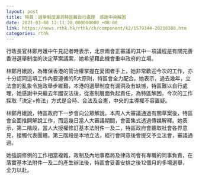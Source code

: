 ```yaml
---
layout: post
title: 特首：選舉制度漏洞特區難自行處理　感謝中央解困
date: 2021-03-08 12:11:28.000000000 +08:00
link: https://news.rthk.hk/rthk/ch/component/k2/1579344-20210308.htm
categories: rthk
---
```


行政長官林鄭月娥中午見記者時表示，北京兩會正審議的其中一項議程是有關完善香港選舉制度的決定草案議案，她希望藉此機會重申政府的立場。

林鄭月娥說，為確保香港的管治權掌握在愛國者手上，她非常歡迎今次的工作，亦十分認同這項工作內要遵循的5大原則，特區會全力配合。她表示，過去幾年，立法會的亂象令施政舉步維艱，本港的選舉制度有漏洞及有缺憾，特區難以自行處理，她感謝中央繼去年國安法後，從憲制層面負起責任，為特區解困，今次的工作採取「決定+修法」方式是合時、合法及合憲，中央的主導權不容置疑。

林鄭月娥說，特區政府下一步會向公眾解說。本周人大審議通過有關草案後，特區會全面推開解說工作，而這幾日當人大審議期間，會密集式透過傳媒解釋。她表示，第二階段，當人大授權修訂基本法附件一及二，特區政府會聽取社會各界意見，接觸代表團體。第三階段是本地立法，經行會同意後會提交予立法會，審議通過。

她強調修例的工作相當複雜，政制及內地事務局及律政司會有專職的同事負責，在落實基本法附件一及二的產生辦法後，特區會妥善安排之後12個月的多場選舉，全力以赴。
